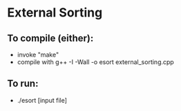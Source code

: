 # External Sorting

## To compile (either):

-  invoke "make" 
-  compile with g++ -I -Wall -o esort external_sorting.cpp 

## To run:

- ./esort [input file]

